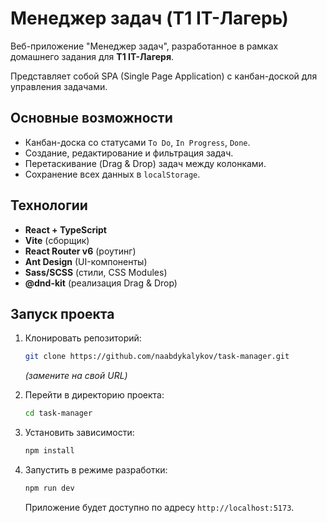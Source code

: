 # Менеджер задач (T1 IT-Лагерь)

Веб-приложение "Менеджер задач", разработанное в рамках домашнего задания для **T1 IT-Лагеря**.

Представляет собой SPA (Single Page Application) с канбан-доской для управления задачами.

## Основные возможности

*   Канбан-доска со статусами `To Do`, `In Progress`, `Done`.
*   Создание, редактирование и фильтрация задач.
*   Перетаскивание (Drag & Drop) задач между колонками.
*   Сохранение всех данных в `localStorage`.

## Технологии

*   **React + TypeScript**
*   **Vite** (сборщик)
*   **React Router v6** (роутинг)
*   **Ant Design** (UI-компоненты)
*   **Sass/SCSS** (стили, CSS Modules)
*   **@dnd-kit** (реализация Drag & Drop)

## Запуск проекта

1.  Клонировать репозиторий:
    ```bash
    git clone https://github.com/naabdykalykov/task-manager.git
    ```
    *(замените на свой URL)*

2.  Перейти в директорию проекта:
    ```bash
    cd task-manager
    ```

3.  Установить зависимости:
    ```bash
    npm install
    ```

4.  Запустить в режиме разработки:
    ```bash
    npm run dev
    ```
    Приложение будет доступно по адресу `http://localhost:5173`.
